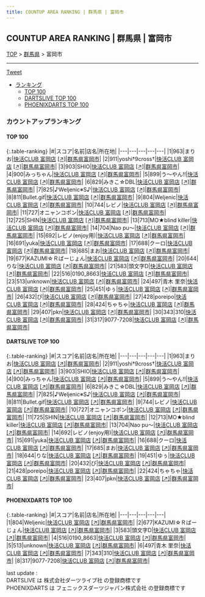 ```yaml
---
title: COUNTUP AREA RANKING | 群馬県 | 富岡市
---
```

## COUNTUP AREA RANKING | 群馬県 | 富岡市

[TOP](/darts/rank/) > [群馬県](/darts/rank/群馬県/) > 富岡市

___

<a href="https://twitter.com/share?ref_src=twsrc%5Etfw" data-text="COUNTUP AREA RANKING | 群馬県富岡市" class="twitter-share-button" data-hashtags="DARTSLIVE,PHOENIXDARTS,darts,ダーツ" data-show-count="false">Tweet</a>

* [ランキング](#カウントアップランキング)
    * [TOP 100](#top-100)
    * [DARTSLIVE TOP 100](#dartslive-top-100)
    * [PHOENIXDARTS TOP 100](#phoenixdarts-top-100)

### カウントアップランキング

#### TOP 100



{:.table-ranking}
|#|スコア|名前|店名|所在地|
|---|---|---|---|---|
|1|963|<span class="rank-name-dl">まりお</span>|<a href="/darts/rank/shops/9c7f5ce35825a10125d56fb0e5c39bac.html">快活CLUB 富岡店</a> <a href="https://search.dartslive.com/jp/shop/9c7f5ce35825a10125d56fb0e5c39bac">[↗]</a>|<a href="/darts/rank/群馬県/富岡市">群馬県富岡市</a>|
|2|911|<span class="rank-name-dl">yoshi†9cross†</span>|<a href="/darts/rank/shops/9c7f5ce35825a10125d56fb0e5c39bac.html">快活CLUB 富岡店</a> <a href="https://search.dartslive.com/jp/shop/9c7f5ce35825a10125d56fb0e5c39bac">[↗]</a>|<a href="/darts/rank/群馬県/富岡市">群馬県富岡市</a>|
|3|903|<span class="rank-name-dl">SHIO</span>|<a href="/darts/rank/shops/9c7f5ce35825a10125d56fb0e5c39bac.html">快活CLUB 富岡店</a> <a href="https://search.dartslive.com/jp/shop/9c7f5ce35825a10125d56fb0e5c39bac">[↗]</a>|<a href="/darts/rank/群馬県/富岡市">群馬県富岡市</a>|
|4|900|<span class="rank-name-dl">みっちゃん</span>|<a href="/darts/rank/shops/9c7f5ce35825a10125d56fb0e5c39bac.html">快活CLUB 富岡店</a> <a href="https://search.dartslive.com/jp/shop/9c7f5ce35825a10125d56fb0e5c39bac">[↗]</a>|<a href="/darts/rank/群馬県/富岡市">群馬県富岡市</a>|
|5|899|<span class="rank-name-dl">う～やん!!</span>|<a href="/darts/rank/shops/9c7f5ce35825a10125d56fb0e5c39bac.html">快活CLUB 富岡店</a> <a href="https://search.dartslive.com/jp/shop/9c7f5ce35825a10125d56fb0e5c39bac">[↗]</a>|<a href="/darts/rank/群馬県/富岡市">群馬県富岡市</a>|
|6|829|<span class="rank-name-dl">みきこ☆DBL</span>|<a href="/darts/rank/shops/9c7f5ce35825a10125d56fb0e5c39bac.html">快活CLUB 富岡店</a> <a href="https://search.dartslive.com/jp/shop/9c7f5ce35825a10125d56fb0e5c39bac">[↗]</a>|<a href="/darts/rank/群馬県/富岡市">群馬県富岡市</a>|
|7|825|<span class="rank-name-dl">♪Weljenic※S♪</span>|<a href="/darts/rank/shops/9c7f5ce35825a10125d56fb0e5c39bac.html">快活CLUB 富岡店</a> <a href="https://search.dartslive.com/jp/shop/9c7f5ce35825a10125d56fb0e5c39bac">[↗]</a>|<a href="/darts/rank/群馬県/富岡市">群馬県富岡市</a>|
|8|811|<span class="rank-name-dl">Bullet.gif</span>|<a href="/darts/rank/shops/9c7f5ce35825a10125d56fb0e5c39bac.html">快活CLUB 富岡店</a> <a href="https://search.dartslive.com/jp/shop/9c7f5ce35825a10125d56fb0e5c39bac">[↗]</a>|<a href="/darts/rank/群馬県/富岡市">群馬県富岡市</a>|
|9|804|<span class="rank-name-pd">Weljenic</span>|<a href="/darts/rank/shops/79757.html">快活CLUB 富岡店</a> <a href="https://vs.phoenixdarts.com/jp/shop/shopDetailInfo/s_79757?s_seq=79757">[↗]</a>|<a href="/darts/rank/群馬県/富岡市">群馬県富岡市</a>|
|10|744|<span class="rank-name-dl">レビノ</span>|<a href="/darts/rank/shops/9c7f5ce35825a10125d56fb0e5c39bac.html">快活CLUB 富岡店</a> <a href="https://search.dartslive.com/jp/shop/9c7f5ce35825a10125d56fb0e5c39bac">[↗]</a>|<a href="/darts/rank/群馬県/富岡市">群馬県富岡市</a>|
|11|727|<span class="rank-name-dl">オニャンコポン</span>|<a href="/darts/rank/shops/9c7f5ce35825a10125d56fb0e5c39bac.html">快活CLUB 富岡店</a> <a href="https://search.dartslive.com/jp/shop/9c7f5ce35825a10125d56fb0e5c39bac">[↗]</a>|<a href="/darts/rank/群馬県/富岡市">群馬県富岡市</a>|
|12|725|<span class="rank-name-dl">SHIN</span>|<a href="/darts/rank/shops/9c7f5ce35825a10125d56fb0e5c39bac.html">快活CLUB 富岡店</a> <a href="https://search.dartslive.com/jp/shop/9c7f5ce35825a10125d56fb0e5c39bac">[↗]</a>|<a href="/darts/rank/群馬県/富岡市">群馬県富岡市</a>|
|13|713|<span class="rank-name-dl">MO★blind killer</span>|<a href="/darts/rank/shops/9c7f5ce35825a10125d56fb0e5c39bac.html">快活CLUB 富岡店</a> <a href="https://search.dartslive.com/jp/shop/9c7f5ce35825a10125d56fb0e5c39bac">[↗]</a>|<a href="/darts/rank/群馬県/富岡市">群馬県富岡市</a>|
|14|704|<span class="rank-name-dl">Nao pu〜</span>|<a href="/darts/rank/shops/9c7f5ce35825a10125d56fb0e5c39bac.html">快活CLUB 富岡店</a> <a href="https://search.dartslive.com/jp/shop/9c7f5ce35825a10125d56fb0e5c39bac">[↗]</a>|<a href="/darts/rank/群馬県/富岡市">群馬県富岡市</a>|
|15|692|<span class="rank-name-dl">レビノ(enjoy用)</span>|<a href="/darts/rank/shops/9c7f5ce35825a10125d56fb0e5c39bac.html">快活CLUB 富岡店</a> <a href="https://search.dartslive.com/jp/shop/9c7f5ce35825a10125d56fb0e5c39bac">[↗]</a>|<a href="/darts/rank/群馬県/富岡市">群馬県富岡市</a>|
|16|691|<span class="rank-name-dl">yuka</span>|<a href="/darts/rank/shops/9c7f5ce35825a10125d56fb0e5c39bac.html">快活CLUB 富岡店</a> <a href="https://search.dartslive.com/jp/shop/9c7f5ce35825a10125d56fb0e5c39bac">[↗]</a>|<a href="/darts/rank/群馬県/富岡市">群馬県富岡市</a>|
|17|688|<span class="rank-name-dl">クーロ</span>|<a href="/darts/rank/shops/9c7f5ce35825a10125d56fb0e5c39bac.html">快活CLUB 富岡店</a> <a href="https://search.dartslive.com/jp/shop/9c7f5ce35825a10125d56fb0e5c39bac">[↗]</a>|<a href="/darts/rank/群馬県/富岡市">群馬県富岡市</a>|
|18|685|<span class="rank-name-dl">まお</span>|<a href="/darts/rank/shops/9c7f5ce35825a10125d56fb0e5c39bac.html">快活CLUB 富岡店</a> <a href="https://search.dartslive.com/jp/shop/9c7f5ce35825a10125d56fb0e5c39bac">[↗]</a>|<a href="/darts/rank/群馬県/富岡市">群馬県富岡市</a>|
|19|677|<span class="rank-name-pd">KAZUMI☆Ｒばーじょん</span>|<a href="/darts/rank/shops/79757.html">快活CLUB 富岡店</a> <a href="https://vs.phoenixdarts.com/jp/shop/shopDetailInfo/s_79757?s_seq=79757">[↗]</a>|<a href="/darts/rank/群馬県/富岡市">群馬県富岡市</a>|
|20|644|<span class="rank-name-dl">りな</span>|<a href="/darts/rank/shops/9c7f5ce35825a10125d56fb0e5c39bac.html">快活CLUB 富岡店</a> <a href="https://search.dartslive.com/jp/shop/9c7f5ce35825a10125d56fb0e5c39bac">[↗]</a>|<a href="/darts/rank/群馬県/富岡市">群馬県富岡市</a>|
|21|583|<span class="rank-name-pd">頭文字D</span>|<a href="/darts/rank/shops/79757.html">快活CLUB 富岡店</a> <a href="https://vs.phoenixdarts.com/jp/shop/shopDetailInfo/s_79757?s_seq=79757">[↗]</a>|<a href="/darts/rank/群馬県/富岡市">群馬県富岡市</a>|
|22|516|<span class="rank-name-pd">0190_8663</span>|<a href="/darts/rank/shops/79757.html">快活CLUB 富岡店</a> <a href="https://vs.phoenixdarts.com/jp/shop/shopDetailInfo/s_79757?s_seq=79757">[↗]</a>|<a href="/darts/rank/群馬県/富岡市">群馬県富岡市</a>|
|23|513|<span class="rank-name-pd">unknown</span>|<a href="/darts/rank/shops/79757.html">快活CLUB 富岡店</a> <a href="https://vs.phoenixdarts.com/jp/shop/shopDetailInfo/s_79757?s_seq=79757">[↗]</a>|<a href="/darts/rank/群馬県/富岡市">群馬県富岡市</a>|
|24|497|<span class="rank-name-pd">青木 里奈</span>|<a href="/darts/rank/shops/79757.html">快活CLUB 富岡店</a> <a href="https://vs.phoenixdarts.com/jp/shop/shopDetailInfo/s_79757?s_seq=79757">[↗]</a>|<a href="/darts/rank/群馬県/富岡市">群馬県富岡市</a>|
|25|451|<span class="rank-name-dl">ゆぅ</span>|<a href="/darts/rank/shops/9c7f5ce35825a10125d56fb0e5c39bac.html">快活CLUB 富岡店</a> <a href="https://search.dartslive.com/jp/shop/9c7f5ce35825a10125d56fb0e5c39bac">[↗]</a>|<a href="/darts/rank/群馬県/富岡市">群馬県富岡市</a>|
|26|432|<span class="rank-name-dl">ぴ</span>|<a href="/darts/rank/shops/9c7f5ce35825a10125d56fb0e5c39bac.html">快活CLUB 富岡店</a> <a href="https://search.dartslive.com/jp/shop/9c7f5ce35825a10125d56fb0e5c39bac">[↗]</a>|<a href="/darts/rank/群馬県/富岡市">群馬県富岡市</a>|
|27|428|<span class="rank-name-dl">poreipo</span>|<a href="/darts/rank/shops/9c7f5ce35825a10125d56fb0e5c39bac.html">快活CLUB 富岡店</a> <a href="https://search.dartslive.com/jp/shop/9c7f5ce35825a10125d56fb0e5c39bac">[↗]</a>|<a href="/darts/rank/群馬県/富岡市">群馬県富岡市</a>|
|28|424|<span class="rank-name-dl">ちゃちゃ</span>|<a href="/darts/rank/shops/9c7f5ce35825a10125d56fb0e5c39bac.html">快活CLUB 富岡店</a> <a href="https://search.dartslive.com/jp/shop/9c7f5ce35825a10125d56fb0e5c39bac">[↗]</a>|<a href="/darts/rank/群馬県/富岡市">群馬県富岡市</a>|
|29|407|<span class="rank-name-dl">pkn</span>|<a href="/darts/rank/shops/9c7f5ce35825a10125d56fb0e5c39bac.html">快活CLUB 富岡店</a> <a href="https://search.dartslive.com/jp/shop/9c7f5ce35825a10125d56fb0e5c39bac">[↗]</a>|<a href="/darts/rank/群馬県/富岡市">群馬県富岡市</a>|
|30|343|<span class="rank-name-pd">310</span>|<a href="/darts/rank/shops/79757.html">快活CLUB 富岡店</a> <a href="https://vs.phoenixdarts.com/jp/shop/shopDetailInfo/s_79757?s_seq=79757">[↗]</a>|<a href="/darts/rank/群馬県/富岡市">群馬県富岡市</a>|
|31|317|<span class="rank-name-pd">9077-7208</span>|<a href="/darts/rank/shops/79757.html">快活CLUB 富岡店</a> <a href="https://vs.phoenixdarts.com/jp/shop/shopDetailInfo/s_79757?s_seq=79757">[↗]</a>|<a href="/darts/rank/群馬県/富岡市">群馬県富岡市</a>|


#### DARTSLIVE TOP 100



{:.table-ranking}
|#|スコア|名前|店名|所在地|
|---|---|---|---|---|
|1|963|<span class="rank-name-dl">まりお</span>|<a href="/darts/rank/shops/9c7f5ce35825a10125d56fb0e5c39bac.html">快活CLUB 富岡店</a> <a href="https://search.dartslive.com/jp/shop/9c7f5ce35825a10125d56fb0e5c39bac">[↗]</a>|<a href="/darts/rank/群馬県/富岡市">群馬県富岡市</a>|
|2|911|<span class="rank-name-dl">yoshi†9cross†</span>|<a href="/darts/rank/shops/9c7f5ce35825a10125d56fb0e5c39bac.html">快活CLUB 富岡店</a> <a href="https://search.dartslive.com/jp/shop/9c7f5ce35825a10125d56fb0e5c39bac">[↗]</a>|<a href="/darts/rank/群馬県/富岡市">群馬県富岡市</a>|
|3|903|<span class="rank-name-dl">SHIO</span>|<a href="/darts/rank/shops/9c7f5ce35825a10125d56fb0e5c39bac.html">快活CLUB 富岡店</a> <a href="https://search.dartslive.com/jp/shop/9c7f5ce35825a10125d56fb0e5c39bac">[↗]</a>|<a href="/darts/rank/群馬県/富岡市">群馬県富岡市</a>|
|4|900|<span class="rank-name-dl">みっちゃん</span>|<a href="/darts/rank/shops/9c7f5ce35825a10125d56fb0e5c39bac.html">快活CLUB 富岡店</a> <a href="https://search.dartslive.com/jp/shop/9c7f5ce35825a10125d56fb0e5c39bac">[↗]</a>|<a href="/darts/rank/群馬県/富岡市">群馬県富岡市</a>|
|5|899|<span class="rank-name-dl">う～やん!!</span>|<a href="/darts/rank/shops/9c7f5ce35825a10125d56fb0e5c39bac.html">快活CLUB 富岡店</a> <a href="https://search.dartslive.com/jp/shop/9c7f5ce35825a10125d56fb0e5c39bac">[↗]</a>|<a href="/darts/rank/群馬県/富岡市">群馬県富岡市</a>|
|6|829|<span class="rank-name-dl">みきこ☆DBL</span>|<a href="/darts/rank/shops/9c7f5ce35825a10125d56fb0e5c39bac.html">快活CLUB 富岡店</a> <a href="https://search.dartslive.com/jp/shop/9c7f5ce35825a10125d56fb0e5c39bac">[↗]</a>|<a href="/darts/rank/群馬県/富岡市">群馬県富岡市</a>|
|7|825|<span class="rank-name-dl">♪Weljenic※S♪</span>|<a href="/darts/rank/shops/9c7f5ce35825a10125d56fb0e5c39bac.html">快活CLUB 富岡店</a> <a href="https://search.dartslive.com/jp/shop/9c7f5ce35825a10125d56fb0e5c39bac">[↗]</a>|<a href="/darts/rank/群馬県/富岡市">群馬県富岡市</a>|
|8|811|<span class="rank-name-dl">Bullet.gif</span>|<a href="/darts/rank/shops/9c7f5ce35825a10125d56fb0e5c39bac.html">快活CLUB 富岡店</a> <a href="https://search.dartslive.com/jp/shop/9c7f5ce35825a10125d56fb0e5c39bac">[↗]</a>|<a href="/darts/rank/群馬県/富岡市">群馬県富岡市</a>|
|9|744|<span class="rank-name-dl">レビノ</span>|<a href="/darts/rank/shops/9c7f5ce35825a10125d56fb0e5c39bac.html">快活CLUB 富岡店</a> <a href="https://search.dartslive.com/jp/shop/9c7f5ce35825a10125d56fb0e5c39bac">[↗]</a>|<a href="/darts/rank/群馬県/富岡市">群馬県富岡市</a>|
|10|727|<span class="rank-name-dl">オニャンコポン</span>|<a href="/darts/rank/shops/9c7f5ce35825a10125d56fb0e5c39bac.html">快活CLUB 富岡店</a> <a href="https://search.dartslive.com/jp/shop/9c7f5ce35825a10125d56fb0e5c39bac">[↗]</a>|<a href="/darts/rank/群馬県/富岡市">群馬県富岡市</a>|
|11|725|<span class="rank-name-dl">SHIN</span>|<a href="/darts/rank/shops/9c7f5ce35825a10125d56fb0e5c39bac.html">快活CLUB 富岡店</a> <a href="https://search.dartslive.com/jp/shop/9c7f5ce35825a10125d56fb0e5c39bac">[↗]</a>|<a href="/darts/rank/群馬県/富岡市">群馬県富岡市</a>|
|12|713|<span class="rank-name-dl">MO★blind killer</span>|<a href="/darts/rank/shops/9c7f5ce35825a10125d56fb0e5c39bac.html">快活CLUB 富岡店</a> <a href="https://search.dartslive.com/jp/shop/9c7f5ce35825a10125d56fb0e5c39bac">[↗]</a>|<a href="/darts/rank/群馬県/富岡市">群馬県富岡市</a>|
|13|704|<span class="rank-name-dl">Nao pu〜</span>|<a href="/darts/rank/shops/9c7f5ce35825a10125d56fb0e5c39bac.html">快活CLUB 富岡店</a> <a href="https://search.dartslive.com/jp/shop/9c7f5ce35825a10125d56fb0e5c39bac">[↗]</a>|<a href="/darts/rank/群馬県/富岡市">群馬県富岡市</a>|
|14|692|<span class="rank-name-dl">レビノ(enjoy用)</span>|<a href="/darts/rank/shops/9c7f5ce35825a10125d56fb0e5c39bac.html">快活CLUB 富岡店</a> <a href="https://search.dartslive.com/jp/shop/9c7f5ce35825a10125d56fb0e5c39bac">[↗]</a>|<a href="/darts/rank/群馬県/富岡市">群馬県富岡市</a>|
|15|691|<span class="rank-name-dl">yuka</span>|<a href="/darts/rank/shops/9c7f5ce35825a10125d56fb0e5c39bac.html">快活CLUB 富岡店</a> <a href="https://search.dartslive.com/jp/shop/9c7f5ce35825a10125d56fb0e5c39bac">[↗]</a>|<a href="/darts/rank/群馬県/富岡市">群馬県富岡市</a>|
|16|688|<span class="rank-name-dl">クーロ</span>|<a href="/darts/rank/shops/9c7f5ce35825a10125d56fb0e5c39bac.html">快活CLUB 富岡店</a> <a href="https://search.dartslive.com/jp/shop/9c7f5ce35825a10125d56fb0e5c39bac">[↗]</a>|<a href="/darts/rank/群馬県/富岡市">群馬県富岡市</a>|
|17|685|<span class="rank-name-dl">まお</span>|<a href="/darts/rank/shops/9c7f5ce35825a10125d56fb0e5c39bac.html">快活CLUB 富岡店</a> <a href="https://search.dartslive.com/jp/shop/9c7f5ce35825a10125d56fb0e5c39bac">[↗]</a>|<a href="/darts/rank/群馬県/富岡市">群馬県富岡市</a>|
|18|644|<span class="rank-name-dl">りな</span>|<a href="/darts/rank/shops/9c7f5ce35825a10125d56fb0e5c39bac.html">快活CLUB 富岡店</a> <a href="https://search.dartslive.com/jp/shop/9c7f5ce35825a10125d56fb0e5c39bac">[↗]</a>|<a href="/darts/rank/群馬県/富岡市">群馬県富岡市</a>|
|19|451|<span class="rank-name-dl">ゆぅ</span>|<a href="/darts/rank/shops/9c7f5ce35825a10125d56fb0e5c39bac.html">快活CLUB 富岡店</a> <a href="https://search.dartslive.com/jp/shop/9c7f5ce35825a10125d56fb0e5c39bac">[↗]</a>|<a href="/darts/rank/群馬県/富岡市">群馬県富岡市</a>|
|20|432|<span class="rank-name-dl">ぴ</span>|<a href="/darts/rank/shops/9c7f5ce35825a10125d56fb0e5c39bac.html">快活CLUB 富岡店</a> <a href="https://search.dartslive.com/jp/shop/9c7f5ce35825a10125d56fb0e5c39bac">[↗]</a>|<a href="/darts/rank/群馬県/富岡市">群馬県富岡市</a>|
|21|428|<span class="rank-name-dl">poreipo</span>|<a href="/darts/rank/shops/9c7f5ce35825a10125d56fb0e5c39bac.html">快活CLUB 富岡店</a> <a href="https://search.dartslive.com/jp/shop/9c7f5ce35825a10125d56fb0e5c39bac">[↗]</a>|<a href="/darts/rank/群馬県/富岡市">群馬県富岡市</a>|
|22|424|<span class="rank-name-dl">ちゃちゃ</span>|<a href="/darts/rank/shops/9c7f5ce35825a10125d56fb0e5c39bac.html">快活CLUB 富岡店</a> <a href="https://search.dartslive.com/jp/shop/9c7f5ce35825a10125d56fb0e5c39bac">[↗]</a>|<a href="/darts/rank/群馬県/富岡市">群馬県富岡市</a>|
|23|407|<span class="rank-name-dl">pkn</span>|<a href="/darts/rank/shops/9c7f5ce35825a10125d56fb0e5c39bac.html">快活CLUB 富岡店</a> <a href="https://search.dartslive.com/jp/shop/9c7f5ce35825a10125d56fb0e5c39bac">[↗]</a>|<a href="/darts/rank/群馬県/富岡市">群馬県富岡市</a>|


#### PHOENIXDARTS TOP 100



{:.table-ranking}
|#|スコア|名前|店名|所在地|
|---|---|---|---|---|
|1|804|<span class="rank-name-pd">Weljenic</span>|<a href="/darts/rank/shops/79757.html">快活CLUB 富岡店</a> <a href="https://vs.phoenixdarts.com/jp/shop/shopDetailInfo/s_79757?s_seq=79757">[↗]</a>|<a href="/darts/rank/群馬県/富岡市">群馬県富岡市</a>|
|2|677|<span class="rank-name-pd">KAZUMI☆Ｒばーじょん</span>|<a href="/darts/rank/shops/79757.html">快活CLUB 富岡店</a> <a href="https://vs.phoenixdarts.com/jp/shop/shopDetailInfo/s_79757?s_seq=79757">[↗]</a>|<a href="/darts/rank/群馬県/富岡市">群馬県富岡市</a>|
|3|583|<span class="rank-name-pd">頭文字D</span>|<a href="/darts/rank/shops/79757.html">快活CLUB 富岡店</a> <a href="https://vs.phoenixdarts.com/jp/shop/shopDetailInfo/s_79757?s_seq=79757">[↗]</a>|<a href="/darts/rank/群馬県/富岡市">群馬県富岡市</a>|
|4|516|<span class="rank-name-pd">0190_8663</span>|<a href="/darts/rank/shops/79757.html">快活CLUB 富岡店</a> <a href="https://vs.phoenixdarts.com/jp/shop/shopDetailInfo/s_79757?s_seq=79757">[↗]</a>|<a href="/darts/rank/群馬県/富岡市">群馬県富岡市</a>|
|5|513|<span class="rank-name-pd">unknown</span>|<a href="/darts/rank/shops/79757.html">快活CLUB 富岡店</a> <a href="https://vs.phoenixdarts.com/jp/shop/shopDetailInfo/s_79757?s_seq=79757">[↗]</a>|<a href="/darts/rank/群馬県/富岡市">群馬県富岡市</a>|
|6|497|<span class="rank-name-pd">青木 里奈</span>|<a href="/darts/rank/shops/79757.html">快活CLUB 富岡店</a> <a href="https://vs.phoenixdarts.com/jp/shop/shopDetailInfo/s_79757?s_seq=79757">[↗]</a>|<a href="/darts/rank/群馬県/富岡市">群馬県富岡市</a>|
|7|343|<span class="rank-name-pd">310</span>|<a href="/darts/rank/shops/79757.html">快活CLUB 富岡店</a> <a href="https://vs.phoenixdarts.com/jp/shop/shopDetailInfo/s_79757?s_seq=79757">[↗]</a>|<a href="/darts/rank/群馬県/富岡市">群馬県富岡市</a>|
|8|317|<span class="rank-name-pd">9077-7208</span>|<a href="/darts/rank/shops/79757.html">快活CLUB 富岡店</a> <a href="https://vs.phoenixdarts.com/jp/shop/shopDetailInfo/s_79757?s_seq=79757">[↗]</a>|<a href="/darts/rank/群馬県/富岡市">群馬県富岡市</a>|


<div class="footer border-top border-gray-light mt-5 pt-3 text-right text-gray">
    last update : <span style="font-weight: italic" id="foot_last_modified"></span><br />
    DARTSLIVE は 株式会社ダーツライブ社 の登録商標です<br />
    PHOENIXDARTS は フェニックスダーツジャパン株式会社 の登録商標です<br />
</div>

<script src="https://cdnjs.cloudflare.com/ajax/libs/jquery.tablesorter/2.31.3/js/jquery.tablesorter.min.js" integrity="sha512-qzgd5cYSZcosqpzpn7zF2ZId8f/8CHmFKZ8j7mU4OUXTNRd5g+ZHBPsgKEwoqxCtdQvExE5LprwwPAgoicguNg==" crossorigin="anonymous" referrerpolicy="no-referrer"></script>
<link rel="stylesheet" href="https://cdnjs.cloudflare.com/ajax/libs/jquery.tablesorter/2.31.3/css/theme.default.min.css" integrity="sha512-wghhOJkjQX0Lh3NSWvNKeZ0ZpNn+SPVXX1Qyc9OCaogADktxrBiBdKGDoqVUOyhStvMBmJQ8ZdMHiR3wuEq8+w==" crossorigin="anonymous" referrerpolicy="no-referrer" />
<script>
$(function() {
    $(".table-ranking").tablesorter({sortList:[[0, 0]]});
    $("#foot_last_modified").text(formatDate(new Date(document.lastModified), 'yyyy-MM-dd HH:mm:ss'));
});
</script>

<script async src="https://platform.twitter.com/widgets.js" charset="utf-8"></script>
